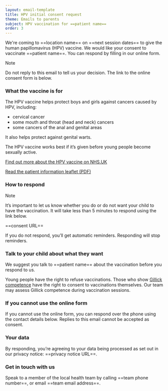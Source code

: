 ```yaml
---
layout: email-template
title: HPV initial consent request
theme: Emails to parents
subject: HPV vaccination for ==patient name==
order: 3
---
```


We're coming to ==location name== on ==next session dates== to give the human papillomavirus (HPV) vaccine. We would like your consent to vaccinate ==patient name==. You can respond by filling in our online form.

> [!NOTE]
> Do not reply to this email to tell us your decision. The link to the online consent form is below.

### What the vaccine is for

The HPV vaccine helps protect boys and girls against cancers caused by HPV, including:

- cervical cancer
- some mouth and throat (head and neck) cancers
- some cancers of the anal and genital areas

It also helps protect against genital warts.

The HPV vaccine works best if it’s given before young people become sexually active.

[Find out more about the HPV vaccine on NHS.UK](https://www.nhs.uk/conditions/vaccinations/hpv-human-papillomavirus-vaccine/)

[Read the patient information leaflet (PDF)](https://www.medicines.org.uk/emc/files/pil.7330.pdf)

### How to respond

> [!NOTE]
> It’s important to let us know whether you do or do not want your child to have the vaccination. It will take less than 5 minutes to respond using the link below.

==consent URL==

If you do not respond, you’ll get automatic reminders. Responding will stop reminders.

### Talk to your child about what they want

We suggest you talk to ==patient name== about the vaccination before you respond to us.

Young people have the right to refuse vaccinations. Those who show [Gillick competence](https://www.nhs.uk/conditions/consent-to-treatment/children/#:~:text=Children%20under%20the%20age%20of,responsibility%20can%20consent%20for%20them) have the right to consent to vaccinations themselves. Our team may assess Gillick competence during vaccination sessions.

### If you cannot use the online form

If you cannot use the online form, you can respond over the phone using the contact details below. Replies to this email cannot be accepted as consent. 


### Your data

By responding, you’re agreeing to your data being processed as set out in our privacy notice: ==privacy notice URL==.

### Get in touch with us

Speak to a member of the local health team by calling ==team phone number==, or email ==team email address==.
